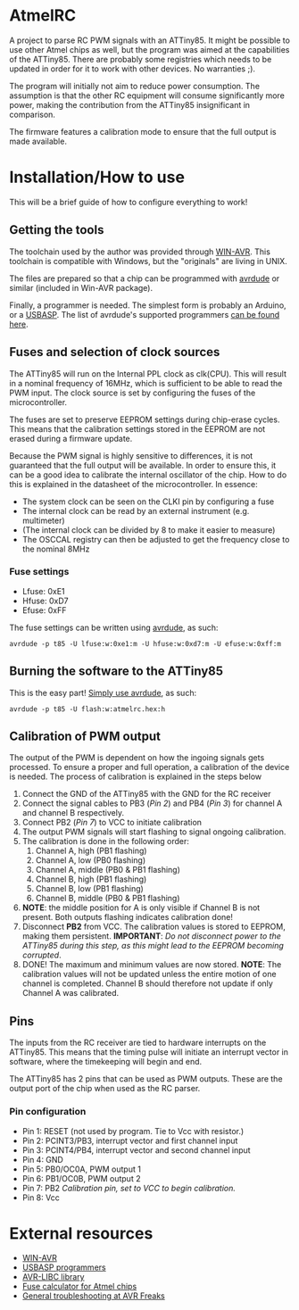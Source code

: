 # AtmelRC
A project to parse RC PWM signals with an ATTiny85. It might be possible to use other Atmel chips as well, but the program was aimed at the capabilities of the ATTiny85. There are probably some registries which needs to be updated in order for it to work with other devices. No warranties ;).

The program will initially not aim to reduce power consumption. The assumption is that the other RC equipment will consume significantly more power, making the contribution from the ATTiny85 insignificant in comparison.

The firmware features a calibration mode to ensure that the full output is made available.

# Installation/How to use
This will be a brief guide of how to configure everything to work!

## Getting the tools
The toolchain used by the author was provided through [WIN-AVR][WIN-AVR link]. This toolchain is compatible with Windows, but the "originals" are living in UNIX.

The files are prepared so that a chip can be programmed with [avrdude](http://www.nongnu.org/avrdude/) or similar (included in Win-AVR package).

Finally, a programmer is needed. The simplest form is probably an Arduino, or a [USBASP][USBASP link]. The list of avrdude's supported programmers [can be found here][avrdude syntax documentation].


## Fuses and selection of clock sources
The ATTiny85 will run on the Internal PPL clock as clk(CPU). This will result in a nominal frequency of 16MHz, which is sufficient to be able to read the PWM input. The clock source is set by configuring the fuses of the microcontroller.

The fuses are set to preserve EEPROM settings during chip-erase cycles. This means that the calibration settings stored in the EEPROM are not erased during a firmware update. 

Because the PWM signal is highly sensitive to differences, it is not guaranteed that the full output will be available. In order to ensure this, it can be a good idea to calibrate the internal oscillator of the chip. How to do this is explained in the datasheet of the microcontroller. In essence: 

* The system clock can be seen on the CLKI pin by configuring a fuse
* The internal clock can be read by an external instrument (e.g. multimeter)
* (The internal clock can be divided by 8 to make it easier to measure)
* The OSCCAL registry can then be adjusted to get the frequency close to the nominal 8MHz

### Fuse settings
* Lfuse: 0xE1
* Hfuse: 0xD7
* Efuse: 0xFF

The fuse settings can be written using [avrdude][avrdude syntax documentation], as such:
```
avrdude -p t85 -U lfuse:w:0xe1:m -U hfuse:w:0xd7:m -U efuse:w:0xff:m
```

## Burning the software to the ATTiny85
This is the easy part! [Simply use avrdude][avrdude syntax documentation], as such:

```
avrdude -p t85 -U flash:w:atmelrc.hex:h
```

## Calibration of PWM output
The output of the PWM is dependent on how the ingoing signals gets processed. To ensure a proper and full operation, a calibration of the device is needed. The process of calibration is explained in the steps below

1. Connect the GND of the ATTiny85 with the GND for the RC receiver
1. Connect the signal cables to PB3 (_Pin 2_) and PB4 (_Pin 3_) for channel A and channel B respectively.
1. Connect PB2 (_Pin 7_) to VCC to initiate calibration
1. The output PWM signals will start flashing to signal ongoing calibration.
1. The calibration is done in the following order:
	1. Channel A, high (PB1 flashing)
	1. Channel A, low (PB0 flashing)
	1. Channel A, middle (PB0 & PB1 flashing)
	1. Channel B, high (PB1 flashing)
	1. Channel B, low (PB1 flashing)
	1. Channel B, middle (PB0 & PB1 flashing)
1. __NOTE__: the middle position for A is only visible if Channel B is not present. Both outputs flashing indicates calibration done!
1. Disconnect __PB2__ from VCC. The calibration values is stored to EEPROM, making them persistent. __IMPORTANT__: _Do not disconnect power to the ATTiny85 during this step, as this might lead to the EEPROM becoming corrupted_.
1. DONE! The maximum and minimum values are now stored. __NOTE__: The calibration values will not be updated unless the entire motion of one channel is completed. Channel B should therefore not update if only Channel A was calibrated. 

## Pins
The inputs from the RC receiver are tied to hardware interrupts on the ATTiny85. This means that the timing pulse will initiate an interrupt vector in software, where the timekeeping will begin and end.

The ATTiny85 has 2 pins that can be used as PWM outputs. These are the output port of the chip when used as the RC parser. 

### Pin configuration
* Pin 1: RESET (not used by program. Tie to Vcc with resistor.)
* Pin 2: PCINT3/PB3, interrupt vector and first channel input
* Pin 3: PCINT4/PB4, interrupt vector and second channel input
* Pin 4: GND
* Pin 5: PB0/OC0A, PWM output 1
* Pin 6: PB1/OC0B, PWM output 2
* Pin 7: PB2 _Calibration pin, set to VCC to begin calibration._
* Pin 8: Vcc

# External resources
* [WIN-AVR][WIN-AVR link]
* [USBASP programmers][USBASP link]
* [AVR-LIBC library](http://www.nongnu.org/avr-libc/)
* [Fuse calculator for Atmel chips](http://www.engbedded.com/fusecalc/)
* [General troubleshooting at AVR Freaks](http://avrfreaks.net/)

[avrdude syntax documentation]: http://www.nongnu.org/avrdude/user-manual/avrdude_4.html#Option-Descriptions
[WIN-AVR link]:http://winavr.sourceforge.net/
[USBASP link]:http://www.fischl.de/usbasp/